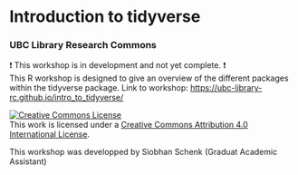 # Introduction to tidyverse
### UBC Library Research Commons

:heavy_exclamation_mark: This workshop is in development and not yet complete. :heavy_exclamation_mark:   
This R workshop is designed to give an overview of the different packages within the tidyverse package. 
Link to workshop: https://ubc-library-rc.github.io/intro_to_tidyverse/

<a rel="license" href="http://creativecommons.org/licenses/by/4.0/"><img alt="Creative Commons License" style="border-width:0" src="https://i.creativecommons.org/l/by/4.0/88x31.png" /></a><br />This work is licensed under a <a rel="license" href="http://creativecommons.org/licenses/by/4.0/">Creative Commons Attribution 4.0 International License</a>.

This workshop was developped by Siobhan Schenk (Graduat Academic Assistant)
